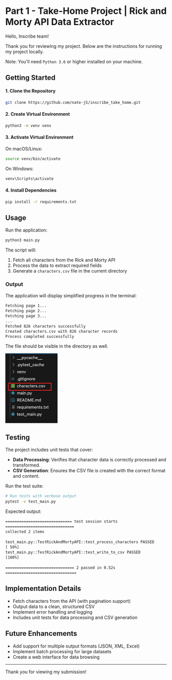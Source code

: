 # Part 1 - Take-Home Project | Rick and Morty API Data Extractor

Hello, Inscribe team!

Thank you for reviewing my project. Below are the instructions for running my project locally.

Note: You'll need `Python 3.6` or higher installed on your machine. 

## Getting Started

#### 1. Clone the Repository

```bash
git clone https://github.com/nate-j5/inscribe_take_home.git
```

#### 2. Create Virtual Environment

```bash
python3 -m venv venv
```

#### 3. Activate Virtual Environment

On macOS/Linux:
```bash
source venv/bin/activate
```

On Windows:
```bash
venv\Scripts\activate
```

#### 4. Install Dependencies

```bash
pip install -r requirements.txt
```

## Usage

Run the application:

```bash
python3 main.py
```

The script will:
1. Fetch all characters from the Rick and Morty API
2. Process the data to extract required fields
3. Generate a `characters.csv` file in the current directory


### Output

The application will display simplified progress in the terminal:

```
Fetching page 1...
Fetching page 2...
Fetching page 3...
...
Fetched 826 characters successfully
Created characters.csv with 826 character records
Process completed successfully
```

The file should be visible in the directory as well.

![Rick and Morty API Screenshot](screenshot.png)

## Testing

The project includes unit tests that cover:

- **Data Processing**: Verifies that character data is correctly processed and transformed.
- **CSV Generation**: Ensures the CSV file is created with the correct format and content.

Run the test suite:

```bash
# Run tests with verbose output
pytest -v test_main.py
```

Expected output:

```
============================= test session starts ==============================
collected 2 items                                                                                  

test_main.py::TestRickAndMortyAPI::test_process_characters PASSED                            [ 50%]
test_main.py::TestRickAndMortyAPI::test_write_to_csv PASSED                                  [100%]

============================== 2 passed in 0.52s ===============================
```

## Implementation Details
- Fetch characters from the API (with pagination support)
- Output data to a clean, structured CSV 
- Implement error handling and logging
- Includes unit tests for data processing and CSV generation


## Future Enhancements
- Add support for multiple output formats (JSON, XML, Excel)
- Implement batch processing for large datasets
- Create a web interface for data browsing



--- 
Thank you for viewing my submission!



